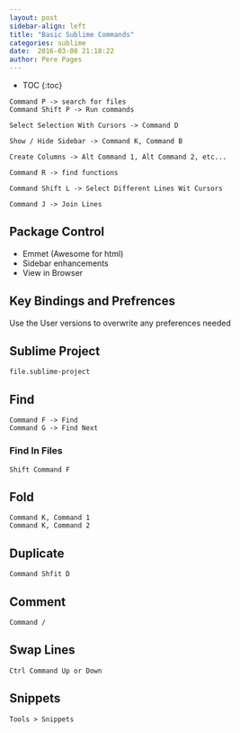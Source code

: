 ```yaml
---
layout: post
sidebar-align: left
title: "Basic Sublime Commands"
categories: sublime
date:  2016-03-08 21:18:22
author: Pere Pages
---
```


* TOC
{:toc}


```
Command P -> search for files
Command Shift P -> Run commands

Select Selection With Cursors -> Command D

Show / Hide Sidebar -> Command K, Command B

Create Columns -> Alt Command 1, Alt Command 2, etc...

Command R -> find functions

Command Shift L -> Select Different Lines Wit Cursors

Command J -> Join Lines
```

## Package Control

+ Emmet (Awesome for html)
+ Sidebar enhancements
+ View in Browser

## Key Bindings and Prefrences

Use the User versions to overwrite any preferences needed

## Sublime Project

```
file.sublime-project
```

## Find

```
Command F -> Find
Command G -> Find Next
```

### Find In Files

```
Shift Command F
```

## Fold

```
Command K, Command 1
Command K, Command 2
```

## Duplicate

```
Command Shfit D
```

## Comment

```
Command /
```

## Swap Lines

```
Ctrl Command Up or Down
```

## Snippets

```
Tools > Snippets
```
